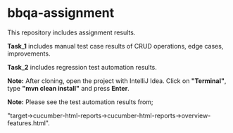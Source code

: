 # bbqa-assignment
This repository includes assignment results.

**Task_1** includes manual test case results of CRUD operations, edge cases, improvements.

**Task_2** includes regression test automation results.

**Note:** After cloning, open the project with IntelliJ Idea. Click on **"Terminal"**, type **"mvn clean install"** and press **Enter**.

**Note:** Please see the test automation results from; 

"target->cucumber-html-reports->cucumber-html-reports->overview-features.html".
